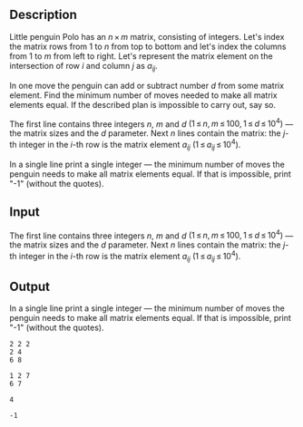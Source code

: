 ## Description

<div><p>Little penguin Polo has an <span class="tex-span"><i>n</i> × <i>m</i></span> matrix, consisting of integers. Let's index the matrix rows from 1 to <span class="tex-span"><i>n</i></span> from top to bottom and let's index the columns from 1 to <span class="tex-span"><i>m</i></span> from left to right. Let's represent the matrix element on the intersection of row <span class="tex-span"><i>i</i></span> and column <span class="tex-span"><i>j</i></span> as <span class="tex-span"><i>a</i><sub class="lower-index"><i>ij</i></sub></span>.</p><p>In one move the penguin can add or subtract number <span class="tex-span"><i>d</i></span> from some matrix element. Find the minimum number of moves needed to make all matrix elements equal. If the described plan is impossible to carry out, say so.</p></div><div class="input-specification"><p>The first line contains three integers <span class="tex-span"><i>n</i></span>, <span class="tex-span"><i>m</i></span> and <span class="tex-span"><i>d</i></span> <span class="tex-span">(1 ≤ <i>n</i>, <i>m</i> ≤ 100, 1 ≤ <i>d</i> ≤ 10<sup class="upper-index">4</sup>)</span> — the matrix sizes and the <span class="tex-span"><i>d</i></span> parameter. Next <span class="tex-span"><i>n</i></span> lines contain the matrix: the <span class="tex-span"><i>j</i></span>-th integer in the <span class="tex-span"><i>i</i></span>-th row is the matrix element <span class="tex-span"><i>a</i><sub class="lower-index"><i>ij</i></sub></span> <span class="tex-span">(1 ≤ <i>a</i><sub class="lower-index"><i>ij</i></sub> ≤ 10<sup class="upper-index">4</sup>)</span>.</p></div><div class="output-specification"><p>In a single line print a single integer — the minimum number of moves the penguin needs to make all matrix elements equal. If that is impossible, print "<span class="tex-font-style-tt">-1</span>" (without the quotes).</p></div>

## Input

<p>The first line contains three integers <span class="tex-span"><i>n</i></span>, <span class="tex-span"><i>m</i></span> and <span class="tex-span"><i>d</i></span> <span class="tex-span">(1 ≤ <i>n</i>, <i>m</i> ≤ 100, 1 ≤ <i>d</i> ≤ 10<sup class="upper-index">4</sup>)</span> — the matrix sizes and the <span class="tex-span"><i>d</i></span> parameter. Next <span class="tex-span"><i>n</i></span> lines contain the matrix: the <span class="tex-span"><i>j</i></span>-th integer in the <span class="tex-span"><i>i</i></span>-th row is the matrix element <span class="tex-span"><i>a</i><sub class="lower-index"><i>ij</i></sub></span> <span class="tex-span">(1 ≤ <i>a</i><sub class="lower-index"><i>ij</i></sub> ≤ 10<sup class="upper-index">4</sup>)</span>.</p>

## Output

<p>In a single line print a single integer — the minimum number of moves the penguin needs to make all matrix elements equal. If that is impossible, print "<span class="tex-font-style-tt">-1</span>" (without the quotes).</p>





```input1
2 2 2
2 4
6 8

```




```input2
1 2 7
6 7

```




```output1
4

```




```output2
-1

```


